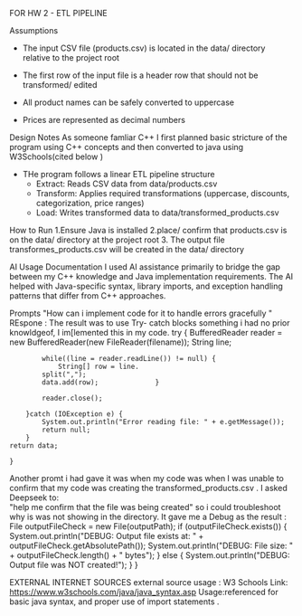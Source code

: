 FOR HW 2 - ETL PIPELINE

Assumptions

- The input CSV file (products.csv) is located in the data/ directory relative to the project root

- The first row of the input file is a header row that should not be transformed/ edited 

- All product names can be safely converted to uppercase

- Prices are represented as decimal numbers

Design Notes
As someone famliar  C++ I first planned basic stricture of the program using C++ concepts  and then converted  to java using W3Schools(cited below )
- THe program follows a linear ETL pipeline structure 
  - Extract: Reads CSV data from data/products.csv
  - Transform: Applies required transformations (uppercase, discounts, categorization, price ranges)
  - Load: Writes transformed data to data/transformed_products.csv

How to Run
1.Ensure Java is installed 
2.place/ confirm that products.csv is on the data/ directory at the project root 
3. The output file transformes_products.csv will be created in the data/ directory 




AI Usage Documentation
I used AI assistance primarily to bridge the gap between my C++ knowledge and Java implementation requirements. The AI helped with Java-specific syntax, library imports, and exception handling patterns that differ from C++ approaches.

Prompts
"How can i implement  code for it to handle errors gracefully "
REspone : The result was to use Try- catch blocks  something i had no prior knowldgeof, I im[lemented this in my code.
try {
			BufferedReader reader = new BufferedReader(new FileReader(filename));
			String line;
			
			while((line = reader.readLine()) != null) {
				String[] row = line.
			split(",");
			data.add(row);  			}
			
			reader.close();
			
		}catch (IOException e) { 
			System.out.println("Error reading file: " + e.getMessage());
			return null;
		}
	return data;
	
	}
Another promt i had gave it was when my code was when I was unable to confirm that my code was creating the transformed_products.csv . I asked Deepseek to:  
"help me confirm that the file was being created" so i could troubleshoot why is was not showing in the directory.
It gave me  a Debug as the result :
File outputFileCheck = new File(outputPath);
    if (outputFileCheck.exists()) {
        System.out.println("DEBUG: Output file exists at: " + outputFileCheck.getAbsolutePath());
        System.out.println("DEBUG: File size: " + outputFileCheck.length() + " bytes");
    } else {
        System.out.println("DEBUG: Output file was NOT created!");
    	}
	}



EXTERNAL INTERNET SOURCES 
external source usage : W3 Schools 
Link: https://www.w3schools.com/java/java_syntax.asp
Usage:referenced for basic java syntax, and proper use of import statements . 
